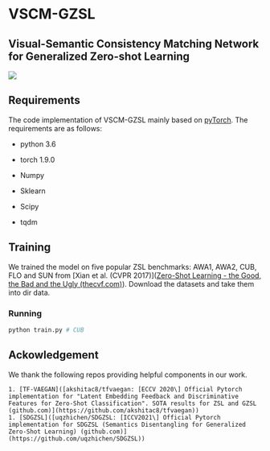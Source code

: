 # VSCM-GZSL

## Visual-Semantic Consistency Matching Network for Generalized Zero-shot Learning

![](C:\Users\lqf\Desktop\论文\first\画的图\png\framework-fi.png)

## Requirements

The code implementation of VSCM-GZSL mainly based on [pyTorch]([PyTorch](https://pytorch.org/)). The requirements are as follows:

- python 3.6 
- torch 1.9.0

- Numpy
- Sklearn
- Scipy
- tqdm

## Training

We trained the model on five popular ZSL benchmarks: AWA1, AWA2, CUB, FLO and SUN from [Xian et al. (CVPR 2017)]([Zero-Shot Learning - the Good, the Bad and the Ugly (thecvf.com)](https://openaccess.thecvf.com/content_cvpr_2017/papers/Xian_Zero-Shot_Learning_-_CVPR_2017_paper.pdf)).  Download the datasets and take them into dir data.

### Running

```python
python train.py # CUB
```

## Ackowledgement

We thank the following repos providing helpful components in our work.

	1. [TF-VAEGAN]([akshitac8/tfvaegan: [ECCV 2020\] Official Pytorch implementation for "Latent Embedding Feedback and Discriminative Features for Zero-Shot Classification". SOTA results for ZSL and GZSL (github.com)](https://github.com/akshitac8/tfvaegan))
	1. [SDGZSL]([uqzhichen/SDGZSL: [ICCV2021\] Official Pytorch implementation for SDGZSL (Semantics Disentangling for Generalized Zero-Shot Learning) (github.com)](https://github.com/uqzhichen/SDGZSL))